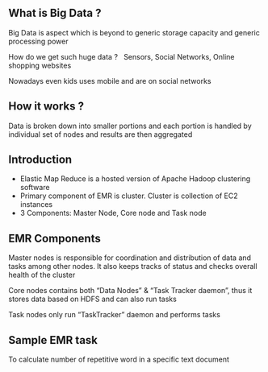 ## What is Big Data ? 
Big Data is aspect which is beyond to generic storage capacity and generic processing power
 
 
How do we get such huge data ? 
 
Sensors, Social Networks, Online shopping websites


Nowadays even kids uses mobile and are on social networks

## How it works ?
Data is broken down into smaller portions and each portion is handled by individual set of nodes and results are then aggregated

## Introduction
* Elastic Map Reduce is a hosted version of Apache Hadoop clustering software
* Primary component of EMR is cluster. Cluster is collection of EC2 instances
* 3 Components: Master Node, Core node and Task node

## EMR Components
Master nodes is responsible for coordination and distribution of data and tasks among other nodes. It also keeps tracks of status and checks overall health of the cluster
 
 
Core nodes contains both “Data Nodes” & “Task Tracker daemon”, thus it stores data based on HDFS and can also run tasks
 
 
Task nodes only run “TaskTracker” daemon and performs tasks
 
## Sample EMR task
To calculate number of repetitive word in a specific text document 
